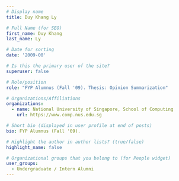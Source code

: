 ```yaml
---
# Display name
title: Duy Khang Ly

# Full Name (for SEO) 
first_name: Duy Khang
last_name: Ly

# Date for sorting
date: '2009-00'

# Is this the primary user of the site?
superuser: false

# Role/position
role: "FYP Alumnus (Fall '09). Thesis: Opinion Summarization"

# Organizations/Affiliations
organizations:
  - name: National University of Singapore, School of Computing
    url: https://www.comp.nus.edu.sg

# Short bio (displayed in user profile at end of posts)
bio: FYP Alumnus (Fall '09). 

# Highlight the author in author lists? (true/false)
highlight_name: false

# Organizational groups that you belong to (for People widget)
user_groups:
  - Undergraduate / Intern Alumni
---
```

